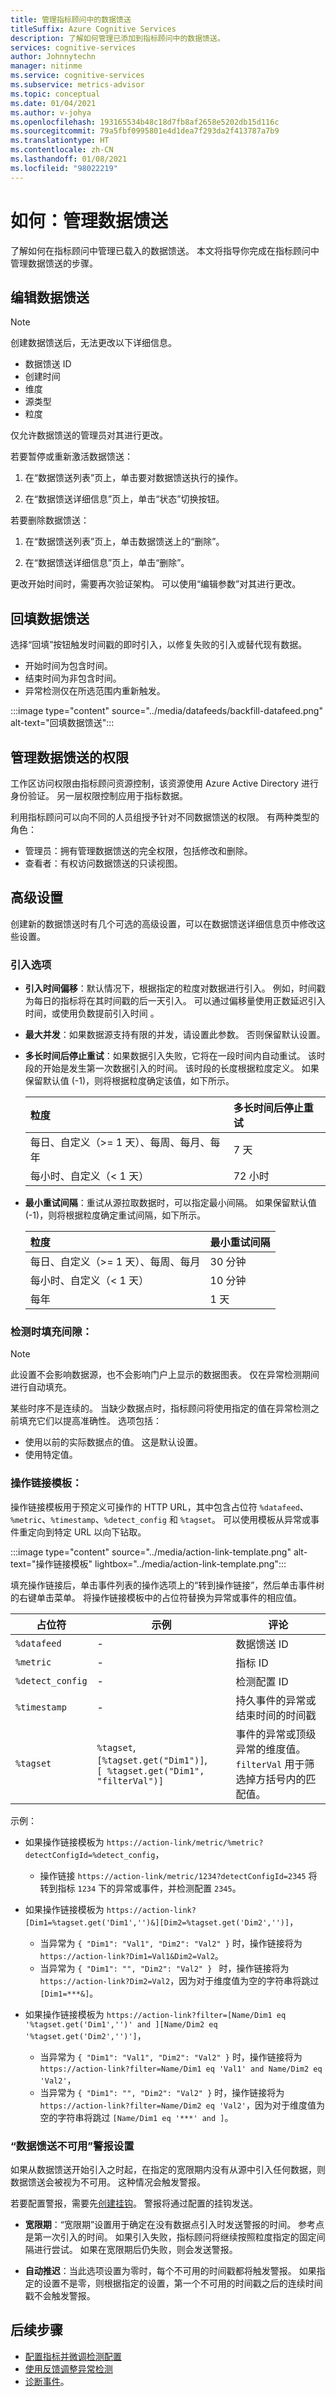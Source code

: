 ```yaml
---
title: 管理指标顾问中的数据馈送
titleSuffix: Azure Cognitive Services
description: 了解如何管理已添加到指标顾问中的数据馈送。
services: cognitive-services
author: Johnnytechn
manager: nitinme
ms.service: cognitive-services
ms.subservice: metrics-advisor
ms.topic: conceptual
ms.date: 01/04/2021
ms.author: v-johya
ms.openlocfilehash: 193165534b48c18d7fb8af2658e5202db15d116c
ms.sourcegitcommit: 79a5fbf0995801e4d1dea7f293da2f413787a7b9
ms.translationtype: HT
ms.contentlocale: zh-CN
ms.lasthandoff: 01/08/2021
ms.locfileid: "98022219"
---
```

# <a name="how-to-manage-your-data-feeds"></a>如何：管理数据馈送

了解如何在指标顾问中管理已载入的数据馈送。 本文将指导你完成在指标顾问中管理数据馈送的步骤。

## <a name="edit-a-data-feed"></a>编辑数据馈送

> [!NOTE]
> 创建数据馈送后，无法更改以下详细信息。 
> * 数据馈送 ID
> * 创建时间
> * 维度
> * 源类型
> * 粒度

仅允许数据馈送的管理员对其进行更改。 

若要暂停或重新激活数据馈送：

1. 在“数据馈送列表”页上，单击要对数据馈送执行的操作。

2. 在“数据馈送详细信息”页上，单击“状态”切换按钮。

若要删除数据馈送： 

1. 在“数据馈送列表”页上，单击数据馈送上的“删除”。

2. 在“数据馈送详细信息”页上，单击“删除”。

更改开始时间时，需要再次验证架构。 可以使用“编辑参数”对其进行更改。

##  <a name="backfill-your-data-feed"></a>回填数据馈送

选择“回填”按钮触发时间戳的即时引入，以修复失败的引入或替代现有数据。
- 开始时间为包含时间。
- 结束时间为非包含时间。
- 异常检测仅在所选范围内重新触发。

:::image type="content" source="../media/datafeeds/backfill-datafeed.png" alt-text="回填数据馈送":::

## <a name="manage-permission-of-a-data-feed"></a>管理数据馈送的权限

工作区访问权限由指标顾问资源控制，该资源使用 Azure Active Directory 进行身份验证。 另一层权限控制应用于指标数据。

利用指标顾问可以向不同的人员组授予针对不同数据馈送的权限。 有两种类型的角色： 

- 管理员：拥有管理数据馈送的完全权限，包括修改和删除。
- 查看者：有权访问数据馈送的只读视图。
 

## <a name="advanced-settings"></a>高级设置

创建新的数据馈送时有几个可选的高级设置，可以在数据馈送详细信息页中修改这些设置。

### <a name="ingestion-options"></a>引入选项

* **引入时间偏移**：默认情况下，根据指定的粒度对数据进行引入。 例如，时间戳为每日的指标将在其时间戳的后一天引入。 可以通过偏移量使用正数延迟引入时间，或使用负数提前引入时间 。

* **最大并发**：如果数据源支持有限的并发，请设置此参数。 否则保留默认设置。

* **多长时间后停止重试**：如果数据引入失败，它将在一段时间内自动重试。 该时段的开始是发生第一次数据引入的时间。 该时段的长度根据粒度定义。 如果保留默认值 (-1)，则将根据粒度确定该值，如下所示。
    
    | 粒度       | 多长时间后停止重试           |
    | :------------ | :--------------- |
    | 每日、自定义（>= 1 天）、每周、每月、每年     | 7 天          |
    | 每小时、自定义（< 1 天）       | 72 小时 |

* **最小重试间隔**：重试从源拉取数据时，可以指定最小间隔。 如果保留默认值 (-1)，则将根据粒度确定重试间隔，如下所示。
    
    | 粒度       | 最小重试间隔           |
    | :------------ | :--------------- |
    | 每日、自定义（>= 1 天）、每周、每月     | 30 分钟          |
    | 每小时、自定义（< 1 天）      | 10 分钟 |
    | 每年 | 1 天          |
 
### <a name="fill-gap-when-detecting"></a>检测时填充间隙： 

> [!NOTE]
> 此设置不会影响数据源，也不会影响门户上显示的数据图表。 仅在异常检测期间进行自动填充。

某些时序不是连续的。 当缺少数据点时，指标顾问将使用指定的值在异常检测之前填充它们以提高准确性。
选项包括： 

* 使用以前的实际数据点的值。 这是默认设置。
* 使用特定值。

### <a name="action-link-template"></a>操作链接模板： 

操作链接模板用于预定义可操作的 HTTP URL，其中包含占位符 `%datafeed`、`%metric`、`%timestamp`、`%detect_config` 和 `%tagset`。 可以使用模板从异常或事件重定向到特定 URL 以向下钻取。

:::image type="content" source="../media/action-link-template.png" alt-text="操作链接模板" lightbox="../media/action-link-template.png":::

填充操作链接后，单击事件列表的操作选项上的“转到操作链接”，然后单击事件树的右键单击菜单。 将操作链接模板中的占位符替换为异常或事件的相应值。

| 占位符 | 示例 | 评论 |
| ---------- | -------- | ------- |
| `%datafeed` | - | 数据馈送 ID |
| `%metric` | - | 指标 ID |
| `%detect_config` | - | 检测配置 ID |
| `%timestamp` | - | 持久事件的异常或结束时间的时间戳 |
| `%tagset` | `%tagset`, <br> `[%tagset.get("Dim1")]`, <br> `[ %tagset.get("Dim1", "filterVal")]` | 事件的异常或顶级异常的维度值。   <br> `filterVal` 用于筛选掉方括号内的匹配值。   |

示例：

* 如果操作链接模板为 `https://action-link/metric/%metric?detectConfigId=%detect_config`，
  * 操作链接 `https://action-link/metric/1234?detectConfigId=2345` 将转到指标 `1234` 下的异常或事件，并检测配置 `2345`。

* 如果操作链接模板为 `https://action-link?[Dim1=%tagset.get('Dim1','')&][Dim2=%tagset.get('Dim2','')]`， 
    * 当异常为 `{ "Dim1": "Val1", "Dim2": "Val2" }` 时，操作链接将为 `https://action-link?Dim1=Val1&Dim2=Val2`。 
    * 当异常为 `{ "Dim1": "", "Dim2": "Val2" } ` 时，操作链接将为 `https://action-link?Dim2=Val2`，因为对于维度值为空的字符串将跳过 `[Dim1=***&]`。 

* 如果操作链接模板为 `https://action-link?filter=[Name/Dim1 eq '%tagset.get('Dim1','')' and ][Name/Dim2 eq '%tagset.get('Dim2','')']`， 
    * 当异常为 `{ "Dim1": "Val1", "Dim2": "Val2" }` 时，操作链接将为 `https://action-link?filter=Name/Dim1 eq 'Val1' and Name/Dim2 eq 'Val2'`， 
    * 当异常为 `{ "Dim1": "", "Dim2": "Val2" }` 时，操作链接将为 `https://action-link?filter=Name/Dim2 eq 'Val2'`，因为对于维度值为空的字符串将跳过 `[Name/Dim1 eq '***' and ]`。 
   
### <a name="data-feed-not-available-alert-settings"></a>“数据馈送不可用”警报设置

如果从数据馈送开始引入之时起，在指定的宽限期内没有从源中引入任何数据，则数据馈送会被视为不可用。 这种情况会触发警报。

若要配置警报，需要先[创建挂钩](alerts.md#create-a-hook)。 警报将通过配置的挂钩发送。

* **宽限期**：“宽限期”设置用于确定在没有数据点引入时发送警报的时间。 参考点是第一次引入的时间。 如果引入失败，指标顾问将继续按照粒度指定的固定间隔进行尝试。 如果在宽限期后仍失败，则会发送警报。

* **自动推迟**：当此选项设置为零时，每个不可用的时间戳都将触发警报。 如果指定的设置不是零，则根据指定的设置，第一个不可用的时间戳之后的连续时间戳不会触发警报。

## <a name="next-steps"></a>后续步骤
- [配置指标并微调检测配置](configure-metrics.md)
- [使用反馈调整异常检测](anomaly-feedback.md)
- [诊断事件](diagnose-incident.md)。

